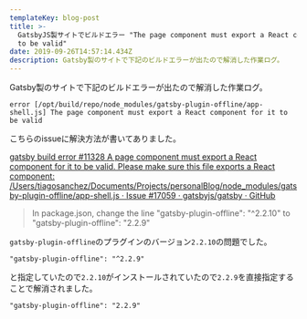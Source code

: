 ```yaml
---
templateKey: blog-post
title: >-
  GatsbyJS製サイトでビルドエラー "The page component must export a React component for it
  to be valid"
date: 2019-09-26T14:57:14.434Z
description: Gatsby製のサイトで下記のビルドエラーが出たので解消した作業ログ。
---
```

Gatsby製のサイトで下記のビルドエラーが出たので解消した作業ログ。

```
error [/opt/build/repo/node_modules/gatsby-plugin-offline/app-shell.js] The page component must export a React component for it to be valid
```
こちらのissueに解決方法が書いてありました。

[gatsby build error #11328 A page component must export a React component for it to be valid. Please make sure this file exports a React component: /Users/tiagosanchez/Documents/Projects/personalBlog/node_modules/gatsby-plugin-offline/app-shell.js · Issue #17059 · gatsbyjs/gatsby · GitHub](https://github.com/gatsbyjs/gatsby/issues/17059)


> In package.json, change the line "gatsby-plugin-offline": "^2.2.10" to "gatsby-plugin-offline": "2.2.9"
 
`gatsby-plugin-offline`のプラグインのバージョン`2.2.10`の問題でした。

```
"gatsby-plugin-offline": "^2.2.9"
```

と指定していたので`2.2.10`がインストールされていたので`2.2.9`を直接指定することで解消されました。

```
"gatsby-plugin-offline": "2.2.9"
```
